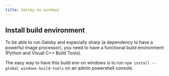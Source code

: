 ```yaml
---
title: Gatsby on windows
---
```


## Install build environment

To be able to run Gatsby and especially sharp (a dependency to have a powerful image processor), you need to have a functional build environment (Python and Visual C++ Build Tools).

The easy way to have this build env on windows is to run `npm install --global windows-build-tools` on an admin powershell console.